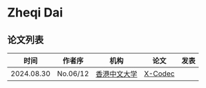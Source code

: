 # Zheqi Dai

## 论文列表

| 时间 | 作者序 | 机构 | 论文 | 发表 |
|:-:|:-:|---|---|---|
| 2024.08.30 | No.06/12 | [香港中文大学](../Institutions/CHN-CUHK_香港中文大学.md) | [X-Codec](../Models/Speech_Neural_Codec/2024.08.30_X-Codec.md) |
